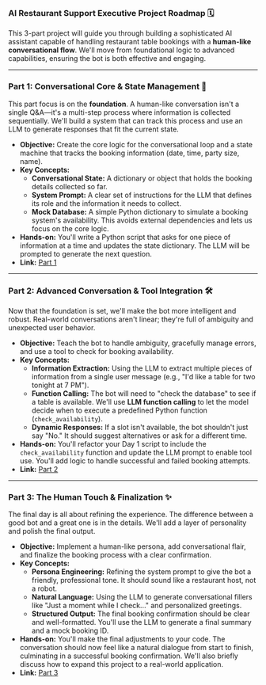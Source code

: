 ### AI Restaurant Support Executive Project Roadmap 🗓️

This 3-part project will guide you through building a sophisticated AI assistant capable of handling restaurant table bookings with a **human-like conversational flow**. We'll move from foundational logic to advanced capabilities, ensuring the bot is both effective and engaging.

***

### Part 1: Conversational Core & State Management 🤖

This part focus is on the **foundation**. A human-like conversation isn't a single Q&A—it's a multi-step process where information is collected sequentially. We'll build a system that can track this process and use an LLM to generate responses that fit the current state.

* **Objective:** Create the core logic for the conversational loop and a state machine that tracks the booking information (date, time, party size, name).
* **Key Concepts:**
    * **Conversational State:** A dictionary or object that holds the booking details collected so far.
    * **System Prompt:** A clear set of instructions for the LLM that defines its role and the information it needs to collect.
    * **Mock Database:** A simple Python dictionary to simulate a booking system's availability. This avoids external dependencies and lets us focus on the core logic.
* **Hands-on:** You'll write a Python script that asks for one piece of information at a time and updates the state dictionary. The LLM will be prompted to generate the next question.
* **Link:** [Part 1](week5_Bonus/part1.md)
***

### Part 2: Advanced Conversation & Tool Integration 🛠️

Now that the foundation is set, we'll make the bot more intelligent and robust. Real-world conversations aren't linear; they're full of ambiguity and unexpected user behavior.

* **Objective:** Teach the bot to handle ambiguity, gracefully manage errors, and use a tool to check for booking availability.
* **Key Concepts:**
    * **Information Extraction:** Using the LLM to extract multiple pieces of information from a single user message (e.g., "I'd like a table for two tonight at 7 PM").
    * **Function Calling:** The bot will need to "check the database" to see if a table is available. We'll use **LLM function calling** to let the model decide when to execute a predefined Python function (`check_availability`).
    * **Dynamic Responses:** If a slot isn't available, the bot shouldn't just say "No." It should suggest alternatives or ask for a different time.
* **Hands-on:** You'll refactor your Day 1 script to include the `check_availability` function and update the LLM prompt to enable tool use. You'll add logic to handle successful and failed booking attempts. 
* **Link:** [Part 2](week5_Bonus/part2.md)
***

### Part 3: The Human Touch & Finalization ✨

The final day is all about refining the experience. The difference between a good bot and a great one is in the details. We'll add a layer of personality and polish the final output.

* **Objective:** Implement a human-like persona, add conversational flair, and finalize the booking process with a clear confirmation.
* **Key Concepts:**
    * **Persona Engineering:** Refining the system prompt to give the bot a friendly, professional tone. It should sound like a restaurant host, not a robot.
    * **Natural Language:** Using the LLM to generate conversational fillers like "Just a moment while I check..." and personalized greetings.
    * **Structured Output:** The final booking confirmation should be clear and well-formatted. You'll use the LLM to generate a final summary and a mock booking ID.
* **Hands-on:** You'll make the final adjustments to your code. The conversation should now feel like a natural dialogue from start to finish, culminating in a successful booking confirmation. We'll also briefly discuss how to expand this project to a real-world application.
* **Link:** [Part 3](week5_Bonus/part3.md)